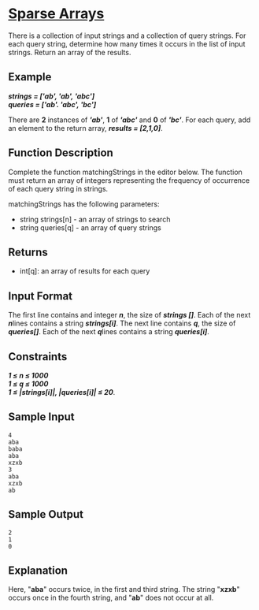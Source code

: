 # [Sparse Arrays](https://www.hackerrank.com/challenges/sparse-arrays/problem)

There is a collection of input strings and a collection of query strings. For each query string, determine how many times it occurs in the list of input strings. Return an array of the results.

## Example

***strings = ['ab', 'ab', 'abc']***\
***queries = ['ab'. 'abc', 'bc']***

There are **2** instances of ***'ab'***, **1** of ***'abc'*** and **0** of ***'bc'***. For each query, add an element to the return array, ***results = [2,1,0]***.

## Function Description

Complete the function matchingStrings in the editor below. The function must return an array of integers representing the frequency of occurrence of each query string in strings.

matchingStrings has the following parameters:

- string strings[n] - an array of strings to search
- string queries[q] - an array of query strings

## Returns

- int[q]: an array of results for each query

## Input Format

The first line contains and integer ***n***, the size of ***strings []***.
Each of the next ***n***lines contains a string ***strings[i]***.
The next line contains ***q***, the size of ***queries[]***.
Each of the next ***q***lines contains a string ***queries[i]***.

## Constraints

***1 ≤ n ≤ 1000***\
***1 ≤ q ≤ 1000***\
***1 ≤ |strings[i]|, |queries[i]| ≤ 20***.

## Sample Input

`4`\
`aba`\
`baba`\
`aba`\
`xzxb`\
`3`\
`aba`\
`xzxb`\
`ab`

## Sample Output

`2`\
`1`\
`0`

## Explanation

Here, "**aba**" occurs twice, in the first and third string. The string "**xzxb**" occurs once in the fourth string, and "**ab**" does not occur at all.
